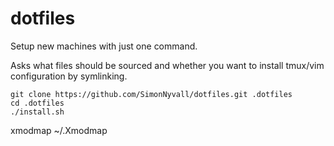 # dotfiles

Setup new machines with just one command.

Asks what files should be sourced and whether you want to install tmux/vim configuration by symlinking.

    git clone https://github.com/SimonNyvall/dotfiles.git .dotfiles
    cd .dotfiles
    ./install.sh

xmodmap ~/.Xmodmap
